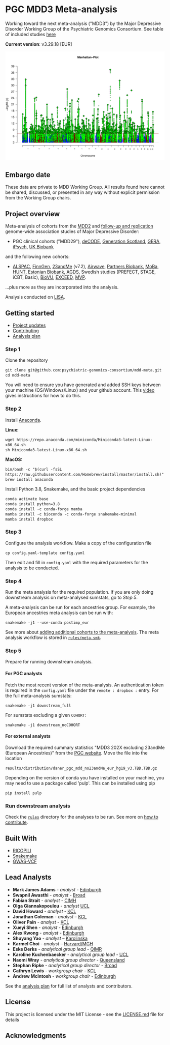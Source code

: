 # PGC MDD3 Meta-analysis

Working toward the next meta-analysis ("MDD3") by the Major Depressive Disorder Working Group of the Psychiatric Genomics Consortium. See table of included studies [here](https://github.com/psychiatric-genomics-consortium/mdd-meta/blob/master/docs/tables/cohorts.eur.txt)

**Current version**: v3.29.18 [EUR]

![MDD Manhattan plot](docs/figures/manhattan.nog2.eur.png)

## Embargo date

These data are private to MDD Working Group. All results found here cannot be shared, discussed, or presented in any way without explicit permission from the Working Group chairs. 

## Project overview

Meta-analysis of cohorts from the [MDD2](https://doi.org/10.1038/s41588-018-0090-3) and [follow-up and replication](https://doi.org/10.1038/s41593-018-0326-7) genome-wide association studies of Major Depressive Disorder:

- PGC clinical cohorts ("MDD29"), [deCODE](http://www.decode.com), [Generation Scotland](https://www.ed.ac.uk/generation-scotland/), [GERA](https://www.ncbi.nlm.nih.gov/projects/gap/cgi-bin/study.cgi?study_id=phs000674.v1.p1), [iPsych](https://ipsych.dk), [UK Biobank](https://www.ukbiobank.ac.uk)

and the following new cohorts:

- [ALSPAC](http://www.bristol.ac.uk/alspac/), [FinnGen](https://www.finngen.fi/en), [23andMe](https://www.23andme.com/) (v7.2), [Airwave](https://police-health.org.uk), [Partners Biobank](https://biobank.partners.org), [MoBa](https://www.fhi.no/en/studies/moba/), [HUNT](https://www.ntnu.edu/hunt/databank), [Estonian Biobank](https://genomics.ut.ee/en/access-biobank), [AGDS](https://www.geneticsofdepression.org.au), Swedish studies (PREFECT, STAGE, iCBT, Basic), [BioVU](https://victr.vumc.org/biovu-description), [EXCEED](https://exceed.org.uk), [MVP](https://www.research.va.gov/mvp/).

…plus more as they are incorporated into the analysis.

Analysis conducted on [LISA](https://geneticcluster.org).

## Getting started

- [Project updates](docs/updates.md)
- [Contributing](docs/contrib.md)
- [Analysis plan](docs/plan.md)

### Step 1

Clone the repository

```
git clone git@github.com:psychiatric-genomics-consortium/mdd-meta.git
cd mdd-meta
```
You will need to ensure you have generated and added SSH keys between your machine (OS/Windows/Linux) and your github account. This [video](https://www.youtube.com/watch?v=H5qNpRGB7Qw) gives instructions for how to do this. 

### Step 2

Install [Anaconda](https://conda.io/en/latest/miniconda.html).

**Linux:**
```
wget https://repo.anaconda.com/miniconda/Miniconda3-latest-Linux-x86_64.sh
sh Miniconda3-latest-Linux-x86_64.sh
```

**MacOS:**
```
bin/bash -c "$(curl -fsSL https://raw.githubusercontent.com/Homebrew/install/master/install.sh)"
brew install anaconda
```

Install Python 3.8, Snakemake, and the basic project dependencies

```
conda activate base
conda install python=3.8
conda install -c conda-forge mamba
mamba install -c bioconda -c conda-forge snakemake-minimal
mamba install dropbox
```

### Step 3

Configure the analysis workflow. Make a copy of the configuration file

```
cp config.yaml-template config.yaml
```

Then edit and fill in `config.yaml` with the required parameters for the analysis to be conducted.

### Step 4

Run the meta analysis for the required population. If you are only doing downstream analysis on meta-analysed sumstats, go to *Step 5*.

A meta-analysis can be run for each ancestries group. For example, the European ancestries meta analysis can be run with:

```
snakemake -j1 --use-conda postimp_eur
```

See more about [adding additional cohorts to the meta-analysis](docs/meta.md). The meta analysis workflow is stored in [`rules/meta.smk`](rules/meta.smk).

### Step 5

Prepare for running downstream analysis.

#### For PGC analysts

Fetch the most recent version of the meta-analysis. An authentication token is required in the `config.yaml` file under the `remote : dropbox :` entry. For the full meta-analysis sumstats:

```
snakemake -j1 downstream_full
```

For sumstats excluding a given `COHORT`:

```
snakemake -j1 downstream_noCOHORT
```

#### For external analysts

Download the required summary statistics "MDD3 202X excluding 23andMe (European Ancestries)" from the [PGC website](https://www.med.unc.edu/pgc/download-results/mdd/). Move the file into the location

```
results/distribution/daner_pgc_mdd_no23andMe_eur_hg19_v3.TBD.TBD.gz
```

Depending on the version of conda you have installed on your machine, you may need to use a package called 'pulp'. This can be installed using pip

```
pip install pulp
```

### Run downstream analysis

Check the [`rules`](rules/) directory for the analyses to be run. See more on [how to contribute](docs/contrib.md).

## Built With

- [RICOPILI](https://sites.google.com/a/broadinstitute.org/ricopili)
- [Snakemake](https://snakemake.readthedocs.io)
- [GWAS-VCF](https://github.com/MRCIEU/gwas-vcf-specification)

## Lead Analysts

* **Mark James Adams** - *analyst* - [Edinburgh](https://www.ed.ac.uk)
* **Swapnil Awasthi** - *analyst* - [Broad](https://www.broadinstitute.org/)
* **Fabian Strait** - *analyst* - [CIMH](https://www.zi-mannheim.de/)
* **Olga Giannakopoulou** - *analyst* [UCL](http://www.bristol.ac.uk/alspac/)
* **David Howard** - *analyst* - [KCL](https://www.kcl.ac.uk/)
* **Jonathan Coleman** - *analyst* – [KCL](https://www.kcl.ac.uk/)
* **Oliver Pain** - *analyst* - [KCL](https://www.kcl.ac.uk/)
* **Xueyi Shen** - *analyst* - [Edinburgh](https://www.ed.ac.uk)
* **Alex Kwong** - *analyst* - [Edinburgh](https://www.ed.ac.uk)
* **Shuyang Yao** - *analyst* – [Karolinska](https://ki.se)
* **Karmel Choi** - *analyst* – [Harvard/MGH](https://www.hsph.harvard.edu)
* **Eske Derks** - *analytical group lead* - [QIMR](https://www.qimrberghofer.edu.au)
* **Karoline Kuchenbaecker** - *analytical group lead* - [UCL](http://www.bristol.ac.uk/alspac/)
* **Naomi Wray** - *analytical group director* - [Queensland](https://cnsgenomics.com/)
* **Stephan Ripke** - *analytical group director* - [Broad](https://www.broadinstitute.org/)
* **Cathryn Lewis** - *workgroup chair* - [KCL](https://www.kcl.ac.uk/)
* **Andrew McIntosh** - *workgroup chair* - [Edinburgh](https://www.ed.ac.uk)

See the [analysis plan](docs/plan.md) for full list of analysts and contributors. 

## License

This project is licensed under the MIT License - see the [LICENSE.md](LICENSE) file for details

## Acknowledgments


